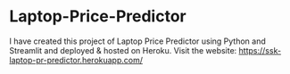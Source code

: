 # Laptop-Price-Predictor
I have created this project of Laptop Price Predictor using Python and Streamlit and deployed &amp; hosted on Heroku. Visit the website: https://ssk-laptop-pr-predictor.herokuapp.com/

